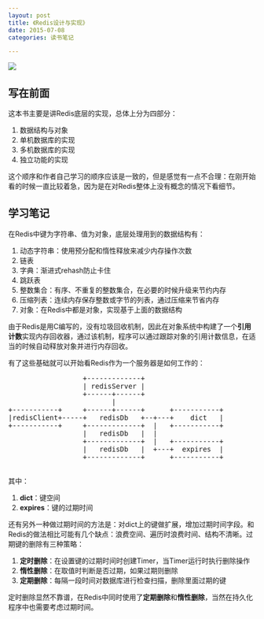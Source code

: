 ```yaml
---
layout: post
title: 《Redis设计与实现》
date: 2015-07-08
categories: 读书笔记

---
```


![](http://img4.douban.com/mpic/s27297117.jpg)

## 写在前面

这本书主要是讲Redis底层的实现，总体上分为四部分：

1. 数据结构与对象
2. 单机数据库的实现
3. 多机数据库的实现
4. 独立功能的实现

这个顺序和作者自己学习的顺序应该是一致的，但是感觉有一点不合理：在刚开始看的时候一直比较着急，因为是在对Redis整体上没有概念的情况下看细节。

## 学习笔记

在Redis中键为字符串、值为对象，底层处理用到的数据结构有：

1. 动态字符串：使用预分配和惰性释放来减少内存操作次数
2. 链表
3. 字典：渐进式rehash防止卡住
4. 跳跃表
5. 整数集合：有序、不重复的整数集合，在必要的时候升级来节约内存
6. 压缩列表：连续内存保存整数或字节的列表，通过压缩来节省内存
7. 对象：在Redis中都是对象，实现基于上面的数据结构

由于Redis是用C编写的，没有垃圾回收机制，因此在对象系统中构建了一个**引用计数**实现内存回收器，通过该机制，程序可以通过跟踪对象的引用计数信息，在适当的时候自动释放对象并进行内存回收。

有了这些基础就可以开始看Redis作为一个服务器是如何工作的：

<pre>
                  +-------------+                   
                  | redisServer |                   
                  +------+------+                   
                         |                          
+-----------+     +------+------+      +-----------+
|redisClient+-----+   redisDb   +--+---+    dict   |
+-----------+     +-------------+  |   +-----------+
                  |   redisDb   |  |                
                  +-------------+  |   +-----------+
                  |   redisDb   |  +---+  expires  |
                  +-------------+      +-----------+

</pre>

其中：

1. **dict**：键空间
2. **expires**：键的过期时间

还有另外一种做过期时间的方法是：对dict上的键做扩展，增加过期时间字段。和Redis的做法相比可能有几个缺点：浪费空间、遍历时浪费时间、结构不清晰。过期键的删除有三种策略：

1. **定时删除**：在设置键的过期时间时创建Timer，当Timer运行时执行删除操作
2. **惰性删除**：在取值时判断是否过期，如果过期则删除
3. **定期删除**：每隔一段时间对数据库进行检查扫描，删除里面过期的键

定时删除显然不靠谱，在Redis中同时使用了**定期删除**和**惰性删除**，当然在持久化程序中也需要考虑过期时间。














